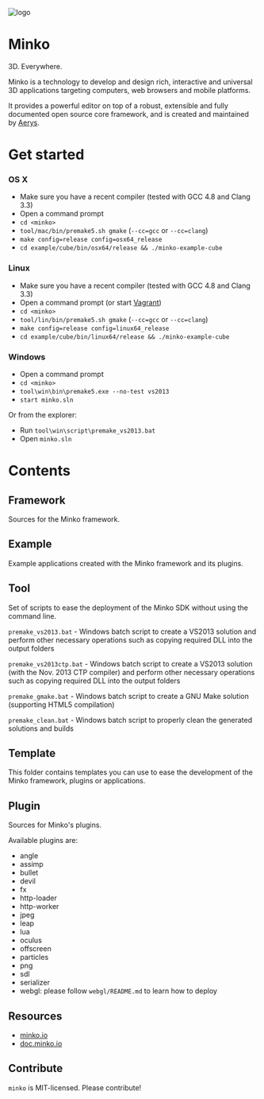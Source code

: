![logo](https://dl.dropbox.com/s/68w979idplf8j21/256.png)

Minko
=====

3D. Everywhere.

Minko is a technology to develop and design rich, interactive and universal 3D applications targeting computers, web browsers and mobile platforms. 

It provides a powerful editor on top of a robust, extensible and fully documented open source core framework, and is created and maintained by [Aerys](http://aerys.in/).

Get started
===========
### OS X
* Make sure you have a recent compiler (tested with GCC 4.8 and Clang 3.3)
* Open a command prompt
* `cd <minko>`
* `tool/mac/bin/premake5.sh gmake` (`--cc=gcc` or `--cc=clang`)
* `make config=release config=osx64_release`
* `cd example/cube/bin/osx64/release && ./minko-example-cube`

### Linux
* Make sure you have a recent compiler (tested with GCC 4.8 and Clang 3.3)
* Open a command prompt (or start [Vagrant](http://www.vagrantup.com/))
* `cd <minko>`
* `tool/lin/bin/premake5.sh gmake` (`--cc=gcc` or `--cc=clang`)
* `make config=release config=linux64_release`
* `cd example/cube/bin/linux64/release && ./minko-example-cube`

### Windows
* Open a command prompt
* `cd <minko>`
* `tool\win\bin\premake5.exe --no-test vs2013`
* `start minko.sln`

Or from the explorer:

* Run `tool\win\script\premake_vs2013.bat`
* Open `minko.sln`


Contents
========
Framework
---------

Sources for the Minko framework.

Example
-------

Example applications created with the Minko framework and its plugins.

Tool
----

Set of scripts to ease the deployment of the Minko SDK without using the command line.

`premake_vs2013.bat` - Windows batch script to create a VS2013 solution and perform other necessary operations such as copying required DLL into the output folders

`premake_vs2013ctp.bat` - Windows batch script to create a VS2013 solution (with the Nov. 2013 CTP compiler) and perform other necessary operations such as copying required DLL into the output folders

`premake_gmake.bat` - Windows batch script to create a GNU Make solution (supporting HTML5 compilation)

`premake_clean.bat` - Windows batch script to properly clean the generated solutions and builds

Template
--------

This folder contains templates you can use to ease the development of the Minko framework, plugins
or applications.

Plugin
------

Sources for Minko's plugins.

Available plugins are:
* angle
* assimp
* bullet
* devil
* fx
* http-loader
* http-worker
* jpeg
* leap
* lua
* oculus
* offscreen
* particles
* png
* sdl
* serializer
* webgl: please follow `webgl/README.md` to learn how to deploy

Resources
---------
* [minko.io](http://minko.io/ "Website")
* [doc.minko.io](http://doc.minko.io/ "Documentation")

Contribute
----------
`minko` is MIT-licensed. Please contribute!

